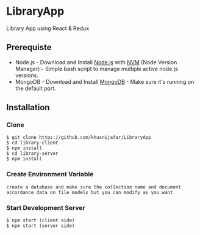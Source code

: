# LibraryApp
Library App using React &amp; Redux

## Prerequiste
- Node.js - Download and Install [Node.js](https://nodejs.org/en/) with [NVM](https://github.com/creationix/nvm) (Node Version Manager) - Simple bash script to manage multiple active node.js versions.
- MongoDB - Download and Install [MongoDB](https://www.mongodb.com/) - Make sure it's running on the default port.  

## Installation
### Clone
```
$ git clone https://github.com/khusnijafar/LibraryApp
$ cd library-client
$ npm install
$ cd library-server
$ npm install
```


### Create Environment Variable
```
create a database and make sure the collection name and document accordance data on file models but you can modify as you want
```

### Start Development Server
```
$ npm start (client side)
$ npm start (server side)
```
